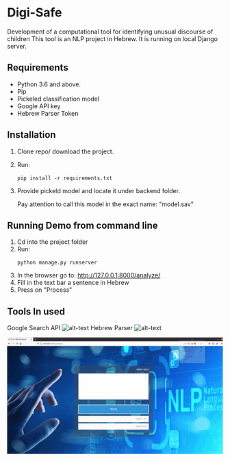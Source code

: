 # Digi-Safe
Development of a computational tool for identifying unusual discourse of children
This tool is an NLP project in Hebrew.
It is running on local Django server.

## Requirements

* Python 3.6 and above.
* Pip
* Pickeled classification model
* Google API key 
* Hebrew Parser Token

## Installation

1. Clone repo/ download the project.
2. Run: 
   ```
   pip install -r requirements.txt
   ```
3. Provide pickeld model and locate it under backend folder.

   Pay attention to call this model in the exact name: "model.sav"
   
   
## Running Demo from command line

1. Cd into the project folder
2. Run:
   ```
   python manage.py runserver
   ```
3. In the browser go to: http://127.0.0.1:8000/analyze/
4. Fill in the text bar a sentence in Hebrew
5. Press on "Process" 


## Tools In used
Google Search API ![alt-text](https://serpapi.com/)
Hebrew Parser ![alt-text](https://www.langndata.com/heb_parser/demo)


 ![alt-text](https://github.com/rikiNeustadt/Digi-Safe/blob/master/Demo.gif)
